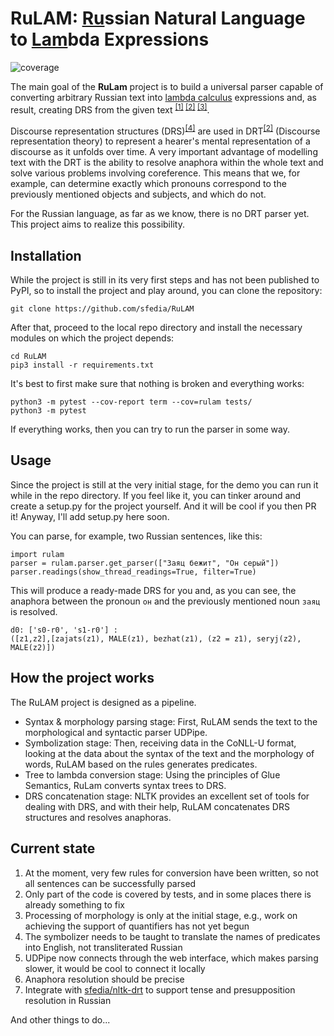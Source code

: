 # RuLAM: <ins>Ru</ins>ssian Natural Language to <ins>Lam</ins>bda Expressions
![coverage](https://img.shields.io/badge/coverage-27%25-yellowgreen)

The main goal of the **RuLam** project is to build a universal parser capable of converting arbitrary Russian text into [lambda calculus](https://en.wikipedia.org/wiki/Lambda_calculus) expressions and, as result, creating DRS from the given text <sup>[[1]](https://plato.stanford.edu/entries/discourse-representation-theory/) [[2]](https://en.wikipedia.org/wiki/Discourse_representation_theory) [[3]](https://www.nltk.org/book/ch10.html)</sup>.

Discourse representation structures (DRS)<sup>[[4]](https://plato.stanford.edu/entries/discourse-representation-theory/#DRSLanSynSemAcc)</sup> are used in DRT<sup>[[2]](https://en.wikipedia.org/wiki/Discourse_representation_theory)</sup> (Discourse representation theory) to represent a hearer's mental representation of a discourse as it unfolds over time. A very important advantage of modelling text with the DRT is the ability to resolve anaphora within the whole text and solve various problems involving coreference. This means that we, for example, can determine exactly which pronouns correspond to the previously mentioned objects and subjects, and which do not.

For the Russian language, as far as we know, there is no DRT parser yet. This project aims to realize this possibility.

## Installation
While the project is still in its very first steps and has not been published to PyPI, so to install the project and play around, you can clone the repository:

```
git clone https://github.com/sfedia/RuLAM
```

After that, proceed to the local repo directory and install the necessary modules on which the project depends:

```
cd RuLAM
pip3 install -r requirements.txt
```

It's best to first make sure that nothing is broken and everything works:

```
python3 -m pytest --cov-report term --cov=rulam tests/
python3 -m pytest
```

If everything works, then you can try to run the parser in some way.

## Usage
Since the project is still at the very initial stage, for the demo you can run it while in the repo directory. If you feel like it, you can tinker around and create a setup.py for the project yourself. And it will be cool if you then PR it! Anyway, I'll add setup.py here soon.

You can parse, for example, two Russian sentences, like this:
```python3
import rulam
parser = rulam.parser.get_parser(["Заяц бежит", "Он серый"])
parser.readings(show_thread_readings=True, filter=True)
```
This will produce a ready-made DRS for you and, as you can see, the anaphora between the pronoun `он` and the previously mentioned noun `заяц` is resolved.
```
d0: ['s0-r0', 's1-r0'] :
([z1,z2],[zajats(z1), MALE(z1), bezhat(z1), (z2 = z1), seryj(z2), MALE(z2)])
```

## How the project works
The RuLAM project is designed as a pipeline.
* Syntax & morphology parsing stage: First, RuLAM sends the text to the morphological and syntactic parser UDPipe.
* Symbolization stage: Then, receiving data in the CoNLL-U format, looking at the data about the syntax of the text and the morphology of words, RuLAM based on the rules generates predicates.
* Tree to lambda conversion stage: Using the principles of Glue Semantics, RuLam converts syntax trees to DRS.
* DRS concatenation stage: NLTK provides an excellent set of tools for dealing with DRS, and with their help, RuLAM concatenates DRS structures and resolves anaphoras.

## Current state
1. At the moment, very few rules for conversion have been written, so not all sentences can be successfully parsed
2. Only part of the code is covered by tests, and in some places there is already something to fix
3. Processing of morphology is only at the initial stage, e.g., work on achieving the support of quantifiers has not yet begun
4. The symbolizer needs to be taught to translate the names of predicates into English, not transliterated Russian
5. UDPipe now connects through the web interface, which makes parsing slower, it would be cool to connect it locally
6. Anaphora resolution should be precise
7. Integrate with [sfedia/nltk-drt](https://github.com/sfedia/nltk-drt) to support tense and presupposition resolution in Russian

And other things to do...
